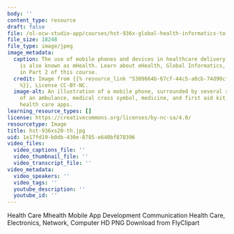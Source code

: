 ```yaml
---
body: ''
content_type: resource
draft: false
file: /ol-ocw-studio-app/courses/hst-936x-global-health-informatics-to-improve-quality-of-care-spring-2020/hst-936xs20-th.jpg
file_size: 18248
file_type: image/jpeg
image_metadata:
  caption: The use of mobile phones and devices in healthcare delivery and communication
    is also known as mHealth. Learn about eHealth, Global Informatics, and mHealth
    in Part 2 of this course.
  credit: Image from {{% resource_link "5309664b-67cf-44c5-a0cb-74d90cf92aac" "FlyClipart"
    %}}, License CC-BY-NC.
  image-alt: An illustration of a mobile phone, surrounded by several small icons
    of an ambulance, medical cross symbol, medicine, and first aid kit, representing
    health care apps.
learning_resource_types: []
license: https://creativecommons.org/licenses/by-nc-sa/4.0/
resourcetype: Image
title: hst-936xs20-th.jpg
uid: 1e17fd19-b0db-430e-8785-e640bf878396
video_files:
  video_captions_file: ''
  video_thumbnail_file: ''
  video_transcript_file: ''
video_metadata:
  video_speakers: ''
  video_tags: ''
  youtube_description: ''
  youtube_id: ''
---
```

Health Care Mhealth Mobile App Development Communication Health Care, Electronics, Network, Computer HD PNG Download from FlyClipart